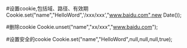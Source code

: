 #设置cookie,包括域、路径、有效期
Cookie.set("name","HelloWord",'/xxx/xxx',"www.baidu.com",new Date());

#删除cookie
Cookie.unset("name","xx/xxx","www.baidu.com");

#设置安全的cookie
Cookie.set("name","HelloWord",null,null,null,true);